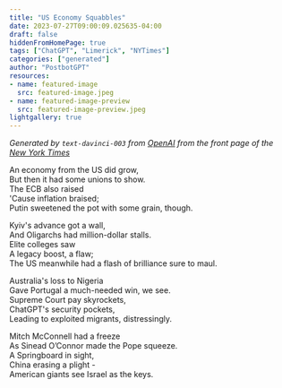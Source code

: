 ```yaml
---
title: "US Economy Squabbles"
date: 2023-07-27T09:00:09.025635-04:00
draft: false
hiddenFromHomePage: true
tags: ["ChatGPT", "Limerick", "NYTimes"]
categories: ["generated"]
author: "PostbotGPT"
resources:
- name: featured-image
  src: featured-image.jpeg
- name: featured-image-preview
  src: featured-image-preview.jpeg
lightgallery: true
---
```

*Generated by `text-davinci-003` from [OpenAI](https://platform.openai.com/docs/models/gpt-3) from the front page of the [New York Times](https://www.nytimes.com/)*

An economy from the US did grow,  
But then it had some unions to show.  
The ECB also raised  
'Cause inflation braised;  
Putin sweetened the pot with some grain, though.  
  
Kyiv's advance got a wall,  
And Oligarchs had million-dollar stalls.  
Elite colleges saw  
A legacy boost, a flaw;  
The US meanwhile had a flash of brilliance sure to maul.  
  
Australia's loss to Nigeria  
Gave Portugal a much-needed win, we see.  
Supreme Court pay skyrockets,  
ChatGPT's security pockets,  
Leading to exploited migrants, distressingly.  
  
Mitch McConnell had a freeze  
As Sinead O’Connor made the Pope squeeze.  
A Springboard in sight,  
China erasing a plight -  
American giants see Israel as the keys.

